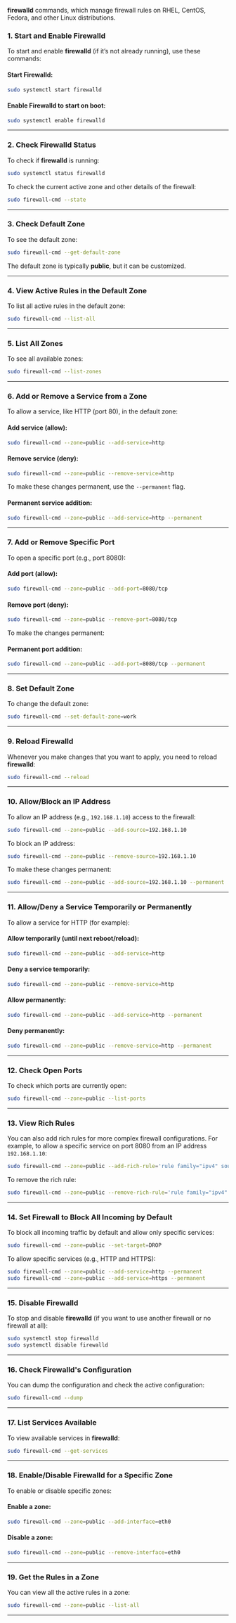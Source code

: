 **firewalld** commands, which manage firewall rules on RHEL, CentOS, Fedora, and other Linux distributions. 

### **1. Start and Enable Firewalld**
To start and enable **firewalld** (if it’s not already running), use these commands:

#### Start Firewalld:
```bash
sudo systemctl start firewalld
```

#### Enable Firewalld to start on boot:
```bash
sudo systemctl enable firewalld
```

---

### **2. Check Firewalld Status**
To check if **firewalld** is running:

```bash
sudo systemctl status firewalld
```

To check the current active zone and other details of the firewall:

```bash
sudo firewall-cmd --state
```

---

### **3. Check Default Zone**
To see the default zone:

```bash
sudo firewall-cmd --get-default-zone
```

The default zone is typically **public**, but it can be customized.

---

### **4. View Active Rules in the Default Zone**
To list all active rules in the default zone:

```bash
sudo firewall-cmd --list-all
```

---

### **5. List All Zones**
To see all available zones:

```bash
sudo firewall-cmd --list-zones
```

---

### **6. Add or Remove a Service from a Zone**
To allow a service, like HTTP (port 80), in the default zone:

#### Add service (allow):
```bash
sudo firewall-cmd --zone=public --add-service=http
```

#### Remove service (deny):
```bash
sudo firewall-cmd --zone=public --remove-service=http
```

To make these changes permanent, use the `--permanent` flag.

#### Permanent service addition:
```bash
sudo firewall-cmd --zone=public --add-service=http --permanent
```

---

### **7. Add or Remove Specific Port**
To open a specific port (e.g., port 8080):

#### Add port (allow):
```bash
sudo firewall-cmd --zone=public --add-port=8080/tcp
```

#### Remove port (deny):
```bash
sudo firewall-cmd --zone=public --remove-port=8080/tcp
```

To make the changes permanent:

#### Permanent port addition:
```bash
sudo firewall-cmd --zone=public --add-port=8080/tcp --permanent
```

---

### **8. Set Default Zone**
To change the default zone:

```bash
sudo firewall-cmd --set-default-zone=work
```

---

### **9. Reload Firewalld**
Whenever you make changes that you want to apply, you need to reload **firewalld**:

```bash
sudo firewall-cmd --reload
```

---

### **10. Allow/Block an IP Address**
To allow an IP address (e.g., `192.168.1.10`) access to the firewall:

```bash
sudo firewall-cmd --zone=public --add-source=192.168.1.10
```

To block an IP address:

```bash
sudo firewall-cmd --zone=public --remove-source=192.168.1.10
```

To make these changes permanent:

```bash
sudo firewall-cmd --zone=public --add-source=192.168.1.10 --permanent
```

---

### **11. Allow/Deny a Service Temporarily or Permanently**
To allow a service for HTTP (for example):

#### Allow temporarily (until next reboot/reload):
```bash
sudo firewall-cmd --zone=public --add-service=http
```

#### Deny a service temporarily:
```bash
sudo firewall-cmd --zone=public --remove-service=http
```

#### Allow permanently:
```bash
sudo firewall-cmd --zone=public --add-service=http --permanent
```

#### Deny permanently:
```bash
sudo firewall-cmd --zone=public --remove-service=http --permanent
```

---

### **12. Check Open Ports**
To check which ports are currently open:

```bash
sudo firewall-cmd --zone=public --list-ports
```

---

### **13. View Rich Rules**
You can also add rich rules for more complex firewall configurations. For example, to allow a specific service on port 8080 from an IP address `192.168.1.10`:

```bash
sudo firewall-cmd --zone=public --add-rich-rule='rule family="ipv4" source address="192.168.1.10" port port="8080" protocol="tcp" accept'
```

To remove the rich rule:

```bash
sudo firewall-cmd --zone=public --remove-rich-rule='rule family="ipv4" source address="192.168.1.10" port port="8080" protocol="tcp" accept'
```

---

### **14. Set Firewall to Block All Incoming by Default**
To block all incoming traffic by default and allow only specific services:

```bash
sudo firewall-cmd --zone=public --set-target=DROP
```

To allow specific services (e.g., HTTP and HTTPS):

```bash
sudo firewall-cmd --zone=public --add-service=http --permanent
sudo firewall-cmd --zone=public --add-service=https --permanent
```

---

### **15. Disable Firewalld**
To stop and disable **firewalld** (if you want to use another firewall or no firewall at all):

```bash
sudo systemctl stop firewalld
sudo systemctl disable firewalld
```

---

### **16. Check Firewalld's Configuration**
You can dump the configuration and check the active configuration:

```bash
sudo firewall-cmd --dump
```

---

### **17. List Services Available**
To view available services in **firewalld**:

```bash
sudo firewall-cmd --get-services
```

---

### **18. Enable/Disable Firewalld for a Specific Zone**
To enable or disable specific zones:

#### Enable a zone:
```bash
sudo firewall-cmd --zone=public --add-interface=eth0
```

#### Disable a zone:
```bash
sudo firewall-cmd --zone=public --remove-interface=eth0
```

---

### **19. Get the Rules in a Zone**
You can view all the active rules in a zone:

```bash
sudo firewall-cmd --zone=public --list-all
```

---

